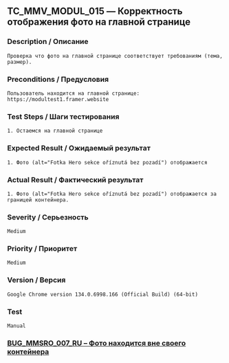 ## TC_MMV_MODUL_015 — Корректность отображения фото на главной странице

### Description / Описание
    Проверка что фото на главной странице соответствует требованиям (тема, размер).

### Preconditions / Предусловия
    Пользователь находится на главной странице: https://modultest1.framer.website

### Test Steps / Шаги тестирования
    1. Остаемся на главной странице

### Expected Result / Ожидаемый результат
    1. Фото (alt="Fotka Hero sekce oříznutá bez pozadí") отображается

### Actual Result / Фактический результат
    1. Фото (alt="Fotka Hero sekce oříznutá bez pozadí") отображается за границей контейнера.

### Severity / Серьезность
    Medium

### Priority / Приоритет
    Medium

### Version / Версия
    Google Chrome version 134.0.6998.166 (Official Build) (64-bit)

### Test
    Manual

### [BUG_MMSRO_007_RU – Фото находится вне своего контейнера](../../bug_reports/BUG_MMSRO_007_RU.md)